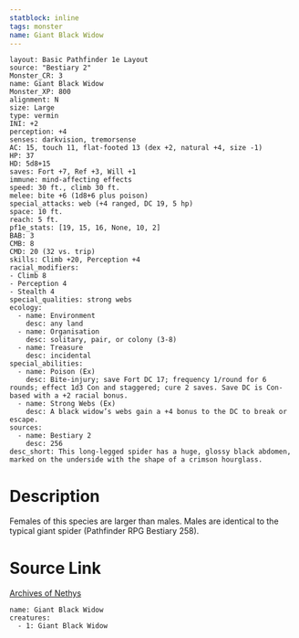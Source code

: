 ```yaml
---
statblock: inline
tags: monster
name: Giant Black Widow
---
```

```statblock
layout: Basic Pathfinder 1e Layout
source: "Bestiary 2"
Monster_CR: 3
name: Giant Black Widow
Monster_XP: 800
alignment: N
size: Large
type: vermin
INI: +2
perception: +4
senses: darkvision, tremorsense
AC: 15, touch 11, flat-footed 13 (dex +2, natural +4, size -1)
HP: 37
HD: 5d8+15
saves: Fort +7, Ref +3, Will +1
immune: mind-affecting effects
speed: 30 ft., climb 30 ft.
melee: bite +6 (1d8+6 plus poison)
special_attacks: web (+4 ranged, DC 19, 5 hp)
space: 10 ft.
reach: 5 ft.
pf1e_stats: [19, 15, 16, None, 10, 2]
BAB: 3
CMB: 8
CMD: 20 (32 vs. trip)
skills: Climb +20, Perception +4
racial_modifiers:
- Climb 8
- Perception 4
- Stealth 4
special_qualities: strong webs
ecology:
  - name: Environment
    desc: any land
  - name: Organisation
    desc: solitary, pair, or colony (3-8)
  - name: Treasure
    desc: incidental
special_abilities:
  - name: Poison (Ex)
    desc: Bite-injury; save Fort DC 17; frequency 1/round for 6 rounds; effect 1d3 Con and staggered; cure 2 saves. Save DC is Con-based with a +2 racial bonus.
  - name: Strong Webs (Ex)
    desc: A black widow’s webs gain a +4 bonus to the DC to break or escape.
sources:
  - name: Bestiary 2
    desc: 256
desc_short: This long-legged spider has a huge, glossy black abdomen, marked on the underside with the shape of a crimson hourglass.
```
# Description
Females of this species are larger than males. Males are identical to the typical giant spider (Pathfinder RPG Bestiary 258).
# Source Link
[Archives of Nethys](https://aonprd.com/MonsterDisplay.aspx?ItemName=Giant%20Black%20Widow)
```encounter-table
name: Giant Black Widow
creatures:
  - 1: Giant Black Widow
```

